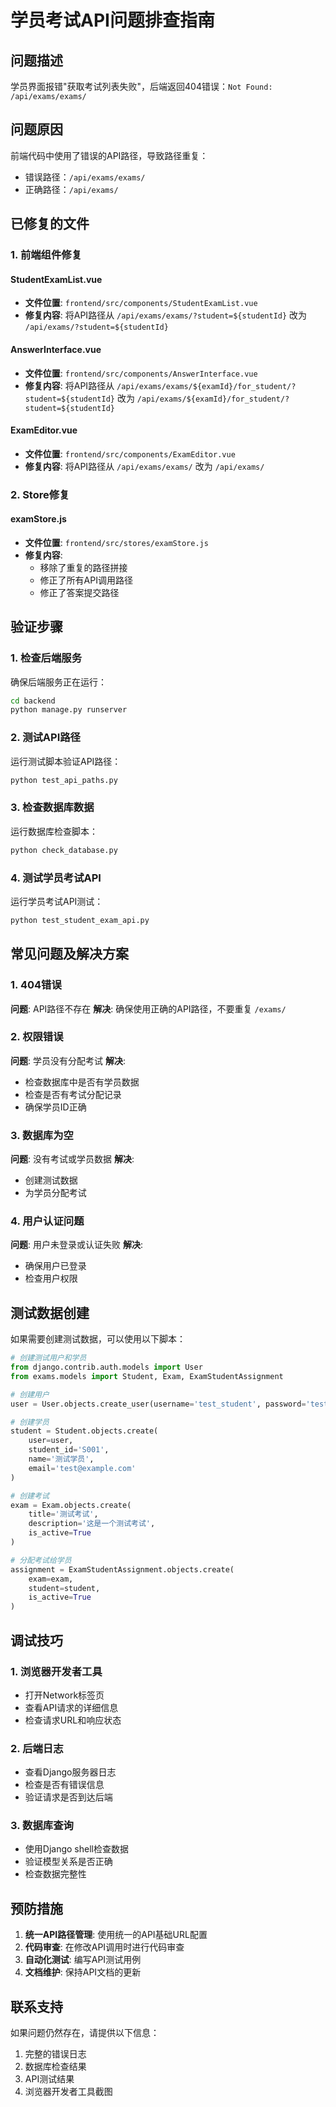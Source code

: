 # 学员考试API问题排查指南

## 问题描述
学员界面报错"获取考试列表失败"，后端返回404错误：`Not Found: /api/exams/exams/`

## 问题原因
前端代码中使用了错误的API路径，导致路径重复：
- 错误路径：`/api/exams/exams/`
- 正确路径：`/api/exams/`

## 已修复的文件

### 1. 前端组件修复

#### StudentExamList.vue
- **文件位置**: `frontend/src/components/StudentExamList.vue`
- **修复内容**: 将API路径从 `/api/exams/exams/?student=${studentId}` 改为 `/api/exams/?student=${studentId}`

#### AnswerInterface.vue
- **文件位置**: `frontend/src/components/AnswerInterface.vue`
- **修复内容**: 将API路径从 `/api/exams/exams/${examId}/for_student/?student=${studentId}` 改为 `/api/exams/${examId}/for_student/?student=${studentId}`

#### ExamEditor.vue
- **文件位置**: `frontend/src/components/ExamEditor.vue`
- **修复内容**: 将API路径从 `/api/exams/exams/` 改为 `/api/exams/`

### 2. Store修复

#### examStore.js
- **文件位置**: `frontend/src/stores/examStore.js`
- **修复内容**: 
  - 移除了重复的路径拼接
  - 修正了所有API调用路径
  - 修正了答案提交路径

## 验证步骤

### 1. 检查后端服务
确保后端服务正在运行：
```bash
cd backend
python manage.py runserver
```

### 2. 测试API路径
运行测试脚本验证API路径：
```bash
python test_api_paths.py
```

### 3. 检查数据库数据
运行数据库检查脚本：
```bash
python check_database.py
```

### 4. 测试学员考试API
运行学员考试API测试：
```bash
python test_student_exam_api.py
```

## 常见问题及解决方案

### 1. 404错误
**问题**: API路径不存在
**解决**: 确保使用正确的API路径，不要重复 `/exams/`

### 2. 权限错误
**问题**: 学员没有分配考试
**解决**: 
- 检查数据库中是否有学员数据
- 检查是否有考试分配记录
- 确保学员ID正确

### 3. 数据库为空
**问题**: 没有考试或学员数据
**解决**: 
- 创建测试数据
- 为学员分配考试

### 4. 用户认证问题
**问题**: 用户未登录或认证失败
**解决**: 
- 确保用户已登录
- 检查用户权限

## 测试数据创建

如果需要创建测试数据，可以使用以下脚本：

```python
# 创建测试用户和学员
from django.contrib.auth.models import User
from exams.models import Student, Exam, ExamStudentAssignment

# 创建用户
user = User.objects.create_user(username='test_student', password='test123')

# 创建学员
student = Student.objects.create(
    user=user,
    student_id='S001',
    name='测试学员',
    email='test@example.com'
)

# 创建考试
exam = Exam.objects.create(
    title='测试考试',
    description='这是一个测试考试',
    is_active=True
)

# 分配考试给学员
assignment = ExamStudentAssignment.objects.create(
    exam=exam,
    student=student,
    is_active=True
)
```

## 调试技巧

### 1. 浏览器开发者工具
- 打开Network标签页
- 查看API请求的详细信息
- 检查请求URL和响应状态

### 2. 后端日志
- 查看Django服务器日志
- 检查是否有错误信息
- 验证请求是否到达后端

### 3. 数据库查询
- 使用Django shell检查数据
- 验证模型关系是否正确
- 检查数据完整性

## 预防措施

1. **统一API路径管理**: 使用统一的API基础URL配置
2. **代码审查**: 在修改API调用时进行代码审查
3. **自动化测试**: 编写API测试用例
4. **文档维护**: 保持API文档的更新

## 联系支持

如果问题仍然存在，请提供以下信息：
1. 完整的错误日志
2. 数据库检查结果
3. API测试结果
4. 浏览器开发者工具截图
